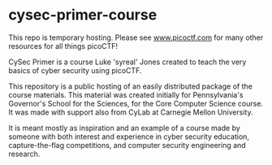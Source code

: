 # cysec-primer-course
This repo is temporary hosting. Please see www.picoctf.com for many other resources for all things picoCTF!

CySec Primer is a course Luke 'syreal' Jones created to teach the very basics of cyber security using picoCTF.

This repository is a public hosting of an easily distributed package of the course materials. This material was created initially for Pennsylvania's Governor's School for the Sciences, for the Core Computer Science course. It was made with support also from CyLab at Carnegie Mellon University.

It is meant mostly as inspiration and an example of a course made by someone with both interest and experience in cyber security education, capture-the-flag competitions, and computer security engineering and research.
